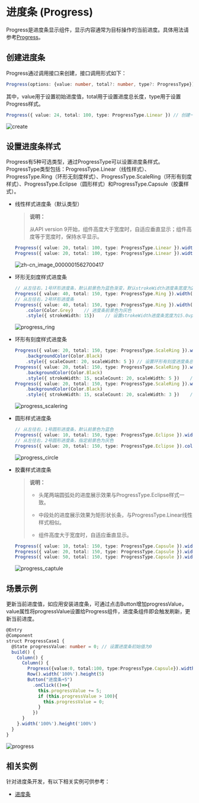 # 进度条 (Progress)
<!--Kit: ArkUI-->
<!--Subsystem: ArkUI-->
<!--Owner: @liyujie43-->
<!--Designer: @weixin_52725220-->
<!--Tester: @xiong0104-->
<!--Adviser: @HelloCrease-->

Progress是进度条显示组件，显示内容通常为目标操作的当前进度。具体用法请参考[Progress](../reference/apis-arkui/arkui-ts/ts-basic-components-progress.md)。


## 创建进度条

Progress通过调用接口来创建，接口调用形式如下：

```ts
Progress(options: {value: number, total?: number, type?: ProgressType})
```


其中，value用于设置初始进度值，total用于设置进度总长度，type用于设置Progress样式。

```ts
Progress({ value: 24, total: 100, type: ProgressType.Linear }) // 创建一个进度总长为100，初始进度值为24的线性进度条
```


![create](figures/create.png)


## 设置进度条样式

Progress有5种可选类型，通过ProgressType可以设置进度条样式。ProgressType类型包括：ProgressType.Linear（线性样式）、 ProgressType.Ring（环形无刻度样式）、ProgressType.ScaleRing（环形有刻度样式）、ProgressType.Eclipse（圆形样式）和ProgressType.Capsule（胶囊样式）。


- 线性样式进度条（默认类型）

  >**说明：**
  >
  > 从API version 9开始，组件高度大于宽度时，自适应垂直显示；组件高度等于宽度时，保持水平显示。


  ```ts
  Progress({ value: 20, total: 100, type: ProgressType.Linear }).width(200).height(50)
  Progress({ value: 20, total: 100, type: ProgressType.Linear }).width(50).height(200)
  ```

  ![zh-cn_image_0000001562700417](figures/zh-cn_image_0000001562700417.png)

- 环形无刻度样式进度条

  ```ts
  // 从左往右，1号环形进度条，默认前景色为蓝色渐变，默认strokeWidth进度条宽度为2.0vp
  Progress({ value: 40, total: 150, type: ProgressType.Ring }).width(100).height(100)
  // 从左往右，2号环形进度条
  Progress({ value: 40, total: 150, type: ProgressType.Ring }).width(100).height(100)
      .color(Color.Grey)	// 进度条前景色为灰色
      .style({ strokeWidth: 15})	// 设置strokeWidth进度条宽度为15.0vp
  ```

  ![progress_ring](figures/progress_ring.png)

- 环形有刻度样式进度条

  ```ts
  Progress({ value: 20, total: 150, type: ProgressType.ScaleRing }).width(100).height(100)
      .backgroundColor(Color.Black)
      .style({ scaleCount: 20, scaleWidth: 5 })	// 设置环形有刻度进度条总刻度数为20，刻度宽度为5vp
  Progress({ value: 20, total: 150, type: ProgressType.ScaleRing }).width(100).height(100)
      .backgroundColor(Color.Black)
      .style({ strokeWidth: 15, scaleCount: 20, scaleWidth: 5 })	// 设置环形有刻度进度条宽度15，总刻度数为20，刻度宽度为5vp
  Progress({ value: 20, total: 150, type: ProgressType.ScaleRing }).width(100).height(100)
      .backgroundColor(Color.Black)
      .style({ strokeWidth: 15, scaleCount: 20, scaleWidth: 3 })	// 设置环形有刻度进度条宽度15，总刻度数为20，刻度宽度为3vp
  ```

  ![progress_scalering](figures/progress_scalering.png)

- 圆形样式进度条

  ```ts
  // 从左往右，1号圆形进度条，默认前景色为蓝色
  Progress({ value: 10, total: 150, type: ProgressType.Eclipse }).width(100).height(100)
  // 从左往右，2号圆形进度条，指定前景色为灰色
  Progress({ value: 20, total: 150, type: ProgressType.Eclipse }).color(Color.Grey).width(100).height(100)
  ```

  ![progress_circle](figures/progress_circle.png)

- 胶囊样式进度条
  >**说明：**
  >
  >-  头尾两端圆弧处的进度展示效果与ProgressType.Eclipse样式一致。
  >-  中段处的进度展示效果为矩形状长条，与ProgressType.Linear线性样式相似。
  >
  >-  组件高度大于宽度时，自适应垂直显示。


  ```ts
  Progress({ value: 10, total: 150, type: ProgressType.Capsule }).width(100).height(50)
  Progress({ value: 20, total: 150, type: ProgressType.Capsule }).width(50).height(100).color(Color.Grey)
  Progress({ value: 50, total: 150, type: ProgressType.Capsule }).width(50).height(100).color(Color.Blue).backgroundColor(Color.Black)
  ```

  ![progress_captule](figures/progress_captule.png)


## 场景示例

更新当前进度值，如应用安装进度条，可通过点击Button增加progressValue，value属性将progressValue设置给Progress组件，进度条组件即会触发刷新，更新当前进度。

```ts
@Entry
@Component
struct ProgressCase1 { 
  @State progressValue: number = 0;	// 设置进度条初始值为0
  build() {
    Column() {
      Column() {
        Progress({value:0, total:100, type:ProgressType.Capsule}).width(200).height(50).value(this.progressValue)
        Row().width('100%').height(5)
        Button("进度条+5")
          .onClick(()=>{
            this.progressValue += 5;
            if (this.progressValue > 100){
              this.progressValue = 0;
            }
          })
      }
    }.width('100%').height('100%')
  }
}
```

![progress](figures/progress.gif)

## 相关实例

针对进度条开发，有以下相关实例可供参考：

- [进度条](https://gitcode.com/openharmony/applications_app_samples/tree/master/code/DocsSample/ArkUISample/InfoComponent/ProgressProject)